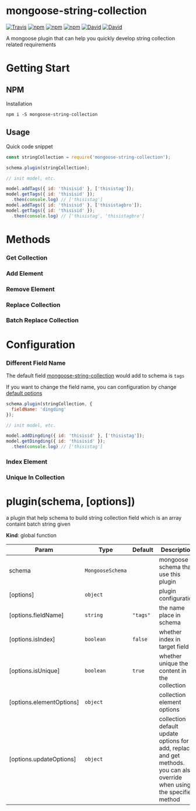 # mongoose-string-collection

[![Travis](https://img.shields.io/travis/yidinghan/mongoose-string-collection.svg?style=flat-square)]()
[![npm](https://img.shields.io/npm/l/mongoose-string-collection.svg?style=flat-square)]()
[![npm](https://img.shields.io/npm/v/mongoose-string-collection.svg?style=flat-square)]()
[![npm](https://img.shields.io/npm/dm/mongoose-string-collection.svg?style=flat-square)]()
[![David](https://img.shields.io/david/yidinghan/mongoose-string-collection.svg?style=flat-square)]()
[![David](https://img.shields.io/david/dev/yidinghan/mongoose-string-collection.svg?style=flat-square)]()

A mongoose plugin that can help you quickly develop string collection related requirements

# Getting Start

## NPM

Installation

```shell
npm i -S mongoose-string-collection
```

## Usage

Quick code snippet

```javascript
const stringCollection = require('mongoose-string-collection');

schema.plugin(stringCollection);

// init model, etc.

model.addTags({ id: 'thisisid' }, ['thisistag']);
model.getTags({ id: 'thisisid' });
  .then(console.log) // ['thisistag']
model.addTags({ id: 'thisisid' }, ['thisistagbro']);
model.getTags({ id: 'thisisid' });
  .then(console.log) // ['thisistag', 'thisistagbro']
```

# Methods

### Get Collection

### Add Element

### Remove Element

### Replace Collection

### Batch Replace Collection

# Configuration

### Different Field Name

The default field [mongoose-string-collection](https://github.com/yidinghan/mongoose-string-collection) would add to schema is `tags`

If you want to change the field name, you can configuration by change [default options](#pluginschema-options)

```javascript
schema.plugin(stringCollection, {
  fieldName: 'dingding'
});

// init model, etc.

model.addDingding({ id: 'thisisid' }, ['thisistag']);
model.getDingding({ id: 'thisisid' });
  .then(console.log) // ['thisistag']
```

### Index Element

### Unique In Collection



<a name="plugin"></a>

# plugin(schema, [options])

a plugin that help schema to build string collection field
which is an array containt batch string
given

**Kind**: global function  

| Param                    | Type                        | Default                       | Description                              |
| ------------------------ | --------------------------- | ----------------------------- | ---------------------------------------- |
| schema                   | <code>MongooseSchema</code> |                               | mongoose schema that use this plugin     |
| [options]                | <code>object</code>         |                               | plugin configuration                     |
| [options.fieldName]      | <code>string</code>         | <code>&quot;tags&quot;</code> | the name place in schema                 |
| [options.isIndex]        | <code>boolean</code>        | <code>false</code>            | whether index in target field            |
| [options.isUnique]       | <code>boolean</code>        | <code>true</code>             | whether unique the content in the collection |
| [options.elementOptions] | <code>object</code>         |                               | collection element options               |
| [options.updateOptions]  | <code>object</code>         |                               | collection default update options      for add, replace and get methods.      you can also override when using the specified method |

